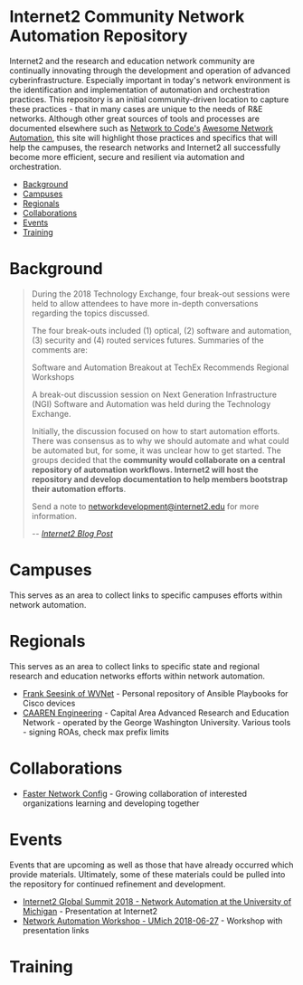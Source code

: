 # Internet2 Community Network Automation Repository

Internet2 and the research and education network community are continually innovating through the development and operation of advanced cyberinfrastructure. Especially important in today's network environment is the identification and implementation of automation and orchestration practices. This repository is an initial community-driven location to capture these practices - that in many cases are unique to the needs of R&E networks. Although other great sources of tools and processes are documented elsewhere such as [Network to Code's](http://www.networktocode.com/community/) [Awesome Network Automation](https://github.com/networktocode/awesome-network-automation), this site will highlight those practices and specifics that will help the campuses, the research networks and Internet2 all successfully become more efficient, secure and resilient via automation and orchestration.

- [Background](#background)
- [Campuses](#campuses)
- [Regionals](#regionals)
- [Collaborations](#collaborations)
- [Events](#events)
- [Training](#training)

# Background
>During the 2018 Technology Exchange, four break-out sessions were held to allow attendees to have more in-depth conversations regarding the topics discussed.
>
>The four break-outs included (1) optical, (2) software and automation, (3) security and (4) routed services futures. Summaries of the comments are:
>
>Software and Automation Breakout at TechEx Recommends Regional Workshops
>
>A break-out discussion session on Next Generation Infrastructure (NGI) Software and Automation was held during the Technology Exchange.
>
>Initially, the discussion focused on how to start automation efforts. There was consensus as to why we should automate and what could be automated but, for some, it was unclear how to get started. The groups decided that the **community would collaborate on a central repository of automation workflows. Internet2 will host the repository and develop documentation to help members bootstrap their automation efforts**.
>
>Send a note to networkdevelopment@internet2.edu for more information.
>
> -- <cite>[Internet2 Blog Post](https://www.internet2.edu/blogs/detail/16852)</cite>
# Campuses
This serves as an area to collect links to specific campuses efforts within network automation.
# Regionals
This serves as an area to collect links to specific state and regional research and education networks efforts within network automation.

- [Frank Seesink of WVNet](https://github.com/fseesink/Network-Automation) - Personal repository of Ansible Playbooks for Cisco devices
- [CAAREN Engineering](https://github.com/CAAREN-engineering) - Capital Area Advanced Research and Education Network - operated by the George Washington University.  Various tools - signing ROAs, check max prefix limits

# Collaborations

- [Faster Network Config](https://fasternetconfig.github.io/) - Growing collaboration of interested organizations learning and developing together

# Events
Events that are upcoming as well as those that have already occurred which provide materials. Ultimately, some of these materials could be pulled into the repository for continued refinement and development.

- [Internet2 Global Summit 2018 - Network Automation at the University of Michigan](https://meetings.internet2.edu/2018-technology-exchange/detail/10005192/) - Presentation at Internet2
- [Network Automation Workshop - UMich 2018-06-27](https://sites.google.com/umich.edu/cloud-network-workshop-2018/workshop-info/network-automation-agenda?authuser=0) - Workshop with presentation links

# Training
